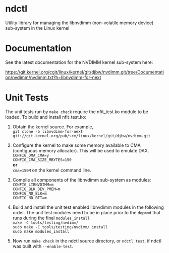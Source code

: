 # ndctl
Utility library for managing the libnvdimm (non-volatile memory device)
sub-system in the Linux kernel
  
Documentation
=============
See the latest documentation for the NVDIMM kernel sub-system here:
  
https://git.kernel.org/cgit/linux/kernel/git/djbw/nvdimm.git/tree/Documentation/nvdimm/nvdimm.txt?h=libnvdimm-for-next

Unit Tests
==========
The unit tests run by `make check` require the nfit_test.ko module to be
loaded.  To build and install nfit_test.ko:

1. Obtain the kernel source.  For example,  
`git clone -b libnvdimm-for-next
git://git.kernel.org/pub/scm/linux/kernel/git/djbw/nvdimm.git`  

2. Configure the kernel to make some memory available to CMA (contiguous
   memory allocator).
This will be used to emulate DAX.  
`CONFIG_DMA_CMA=y`  
`CONFIG_CMA_SIZE_MBYTES=150`  
**or**  
`cma=150M` on the kernel command line.  

3. Compile all components of the libnvdimm sub-system as modules:  
`CONFIG_LIBNVDIMM=m`  
`CONFIG_BLK_DEV_PMEM=m`  
`CONFIG_ND_BLK=m`  
`CONFIG_ND_BTT=m`  

4. Build and install the unit test enabled libnvdimm modules in the
   following order.  The unit test modules need to be in place prior to
   the `depmod` that runs during the final `modules_install`  
`make -C tools/testing/nvdimm/`  
`sudo make -C tools/testing/nvdimm/ install`  
`sudo make modules_install`

5. Now run `make check` in the ndctl source directory, or `ndctl test`,
   if ndctl was built with `--enable-test`.

